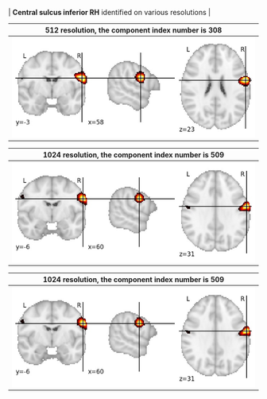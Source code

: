 


| **Central sulcus inferior RH** identified on various resolutions |

| 512 resolution, the component index number is 308|  
|:---:|  
| ![Component 512](../512/final/308.jpg "From component 512: Central sulcus inferior RH") |

| 1024 resolution, the component index number is 509|  
|:---:|  
| ![Component 1024](../1024/final/509.jpg "From component 1024: Central sulcus inferior RH") |

| 1024 resolution, the component index number is 509|  
|:---:|  
| ![Component 1024](../1024/final/509.jpg "From component 1024: Central sulcus inferior RH") |